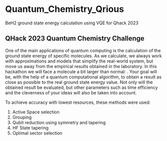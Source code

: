 # Quantum_Chemistry_Qrious
BeH2 ground state energy calculation using VQE for Qhack 2023

## QHack 2023 Quantum Chemistry Challenge

One of the main applications of quantum computing is the calculation of the ground state energy of specific molecules. As we calculate, we always work with approximations and models that simplify the real-world system, but move us away from the empirical results obtained in the laboratory. In this hackathon we will face a molecule a bit larger than normal: 
. Your goal will be, with the help of a quantum computational algorithm, to obtain a result as close as possible to the real ground state energy value. Not only will the obtained result be evaluated, but other parameters such as time efficiency and the cleverness of your ideas will also be taken into account.

To achieve accuracy with lowest resources, these methods were used:
1. Active Space selection
2. Grouping
3. Qubit reduction using symmetry and tapering
4. HF State tapering
5. Optimal sector selection
